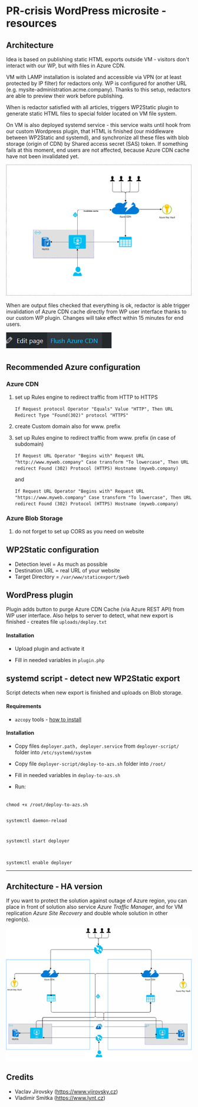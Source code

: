 # PR-crisis WordPress microsite - resources

## Architecture
Idea is based on publishing static HTML exports outside VM - visitors don't interact with our WP, but with files in Azure CDN.

VM with LAMP installation is isolated and accessible via VPN (or at least protected by IP filter) for redactors only. WP is configured for another URL (e.g. mysite-administration.acme.company). Thanks to this setup, redactors are able to preview their work before publishing.

When is redactor satisfied with all articles, triggers WP2Static plugin to generate static HTML files to special folder located on VM file system.

On VM is also deployed systemd service - this service waits until hook from our custom Wordpress plugin, that HTML is finished (our middleware between WP2Static and systemd), and synchronize all these files with blob storage (origin of CDN) by Shared access secret (SAS) token. If something fails at this moment, end users are not affected, because Azure CDN cache have not been invalidated yet.

![Architecture for PR-crisis Wordpress website on Azure](images/crisis-wp-microsite-architecture.svg)

When are output files checked that everything is ok, redactor is able trigger invalidation of Azure CDN cache directly from WP user interface thanks to our custom WP plugin. Changes will take effect within 15 minutes for end users.

![Flush Azure CDN cache button in WordPress](images/flush-button.png)



## Recommended Azure configuration

### Azure CDN
1. set up Rules engine to redirect traffic from HTTP to HTTPS

    `If Request protocol Operator "Equals" Value "HTTP", Then URL Redirect Type "Found(302)" protocol "HTTPS"`

1. create Custom domain also for www. prefix
1. set up Rules engine to redirect traffic from www. prefix (in case of subdomain)

    `If Request URL Operator "Begins with" Request URL "http://www.myweb.company" Case transform "To lowercase", Then URL redirect Found (302) Protocol (HTTPS) Hostname (myweb.company)`
    
    and

    `If Request URL Operator "Begins with" Request URL "https://www.myweb.company" Case transform "To lowercase", Then URL redirect Found (302) Protocol (HTTPS) Hostname (myweb.company)`

### Azure Blob Storage
1. do not forget to set up CORS as you need on website

## WP2Static configuration
- Detection level = As much as possible
- Destination URL = real URL of your website
- Target Directory = `/var/www/staticexport/$web`

## WordPress plugin

Plugin adds button to purge Azure CDN Cache (via Azure REST API) from WP user interface. Also helps to server to detect, what new export is finished - creates file `uploads/deploy.txt`

#### Installation
- Upload plugin and activate it

- Fill in needed variables in `plugin.php`

## systemd script - detect new WP2Static export

Script detects when new export is finished and uploads on Blob storage.

#### Requirements
- `azcopy` tools - [how to install]([https://blog.elazem.com/2019/07/21/installing-azcopy-v10-on-linux)

#### Installation
- Copy files `deployer.path, deployer.service` from `deployer-script/` folder into `/etc/systemd/system`

- Copy file `deployer-script/deploy-to-azs.sh` folder into `/root/` 

- Fill in needed variables in `deploy-to-azs.sh`

- Run:

<code>
chmod +x /root/deploy-to-azs.sh

systemctl daemon-reload

systemctl start deployer

systemctl enable deployer
  </code>

---

## Architecture - HA version
If you want to protect the solution against outage of Azure region, you can place in front of solution also service <i>Azure Traffic Manager</i>, and for VM replication <i>Azure Site Recovery</i> and double whole solution in other region(s).

![Architecture for PR-crisis Wordpress website in HA mode on Azure](images/crisis-wp-microsite-architecture-HA.svg)

## Credits
- Vaclav Jirovsky (https://www.vjirovsky.cz)
- Vladimir Smitka (https://www.lynt.cz)

